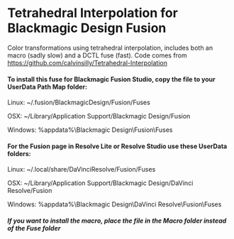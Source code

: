 # Tetrahedral Interpolation for Blackmagic Design Fusion

Color transformations using tetrahedral interpolation, includes both an macro (sadly slow) and a DCTL fuse (fast).
Code comes from https://github.com/calvinsilly/Tetrahedral-Interpolation


#### To install this fuse for Blackmagic Fusion Studio, copy the file to your UserData Path Map folder:

Linux:
  ~/.fusion/BlackmagicDesign/Fusion/Fuses
  
OSX: 
  ~/Library/Application Support/Blackmagic Design/Fusion

Windows:
  %appdata%\Blackmagic Design\Fusion\Fuses


#### For the Fusion page in Resolve Lite or Resolve Studio use these UserData folders:

Linux: 
  ~/.local/share/DaVinciResolve/Fusion/Fuses

OSX:
  ~/Library/Application Support/Blackmagic Design/DaVinci Resolve/Fusion

Windows:
  %appdata%\Blackmagic Design\DaVinci Resolve\Fusion\Fuses
  
  
  
##### If you want to install the macro, place the file in the Macro folder instead of the Fuse folder
